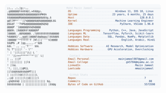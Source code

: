 <picture>
  <source srcset="https://raw.githubusercontent.com/mmazinjameel/mmazinjameel/main/dark_mode.svg?v=1748628861" media="(prefers-color-scheme: dark)">
  <img src="https://raw.githubusercontent.com/mmazinjameel/mmazinjameel/main/light_mode.svg?v=1748628861">
</picture>
